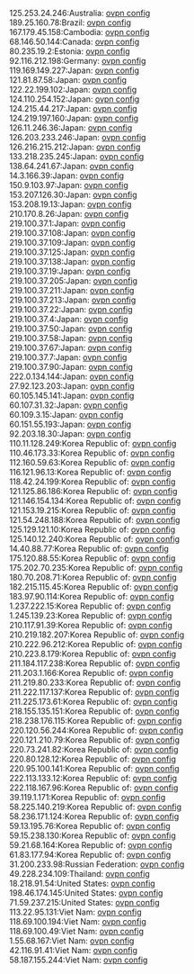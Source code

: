 125.253.24.246:Australia: [ovpn config](vpn/125_253_24_246.ovpn)  
189.25.160.78:Brazil: [ovpn config](vpn/189_25_160_78.ovpn)  
167.179.45.158:Cambodia: [ovpn config](vpn/167_179_45_158.ovpn)  
68.146.50.144:Canada: [ovpn config](vpn/68_146_50_144.ovpn)  
80.235.19.2:Estonia: [ovpn config](vpn/80_235_19_2.ovpn)  
92.116.212.198:Germany: [ovpn config](vpn/92_116_212_198.ovpn)  
119.169.149.227:Japan: [ovpn config](vpn/119_169_149_227.ovpn)  
121.81.87.58:Japan: [ovpn config](vpn/121_81_87_58.ovpn)  
122.22.199.102:Japan: [ovpn config](vpn/122_22_199_102.ovpn)  
124.110.254.152:Japan: [ovpn config](vpn/124_110_254_152.ovpn)  
124.215.44.217:Japan: [ovpn config](vpn/124_215_44_217.ovpn)  
124.219.197.160:Japan: [ovpn config](vpn/124_219_197_160.ovpn)  
126.11.246.36:Japan: [ovpn config](vpn/126_11_246_36.ovpn)  
126.203.233.246:Japan: [ovpn config](vpn/126_203_233_246.ovpn)  
126.216.215.212:Japan: [ovpn config](vpn/126_216_215_212.ovpn)  
133.218.235.245:Japan: [ovpn config](vpn/133_218_235_245.ovpn)  
138.64.241.67:Japan: [ovpn config](vpn/138_64_241_67.ovpn)  
14.3.166.39:Japan: [ovpn config](vpn/14_3_166_39.ovpn)  
150.9.103.97:Japan: [ovpn config](vpn/150_9_103_97.ovpn)  
153.207.126.30:Japan: [ovpn config](vpn/153_207_126_30.ovpn)  
153.208.19.13:Japan: [ovpn config](vpn/153_208_19_13.ovpn)  
210.170.8.26:Japan: [ovpn config](vpn/210_170_8_26.ovpn)  
219.100.37.1:Japan: [ovpn config](vpn/219_100_37_1.ovpn)  
219.100.37.108:Japan: [ovpn config](vpn/219_100_37_108.ovpn)  
219.100.37.109:Japan: [ovpn config](vpn/219_100_37_109.ovpn)  
219.100.37.125:Japan: [ovpn config](vpn/219_100_37_125.ovpn)  
219.100.37.138:Japan: [ovpn config](vpn/219_100_37_138.ovpn)  
219.100.37.19:Japan: [ovpn config](vpn/219_100_37_19.ovpn)  
219.100.37.205:Japan: [ovpn config](vpn/219_100_37_205.ovpn)  
219.100.37.211:Japan: [ovpn config](vpn/219_100_37_211.ovpn)  
219.100.37.213:Japan: [ovpn config](vpn/219_100_37_213.ovpn)  
219.100.37.22:Japan: [ovpn config](vpn/219_100_37_22.ovpn)  
219.100.37.4:Japan: [ovpn config](vpn/219_100_37_4.ovpn)  
219.100.37.50:Japan: [ovpn config](vpn/219_100_37_50.ovpn)  
219.100.37.58:Japan: [ovpn config](vpn/219_100_37_58.ovpn)  
219.100.37.67:Japan: [ovpn config](vpn/219_100_37_67.ovpn)  
219.100.37.7:Japan: [ovpn config](vpn/219_100_37_7.ovpn)  
219.100.37.90:Japan: [ovpn config](vpn/219_100_37_90.ovpn)  
222.0.134.144:Japan: [ovpn config](vpn/222_0_134_144.ovpn)  
27.92.123.203:Japan: [ovpn config](vpn/27_92_123_203.ovpn)  
60.105.145.141:Japan: [ovpn config](vpn/60_105_145_141.ovpn)  
60.107.31.32:Japan: [ovpn config](vpn/60_107_31_32.ovpn)  
60.109.3.15:Japan: [ovpn config](vpn/60_109_3_15.ovpn)  
60.151.55.193:Japan: [ovpn config](vpn/60_151_55_193.ovpn)  
92.203.18.30:Japan: [ovpn config](vpn/92_203_18_30.ovpn)  
110.11.128.249:Korea Republic of: [ovpn config](vpn/110_11_128_249.ovpn)  
110.46.173.33:Korea Republic of: [ovpn config](vpn/110_46_173_33.ovpn)  
112.160.59.63:Korea Republic of: [ovpn config](vpn/112_160_59_63.ovpn)  
116.121.96.13:Korea Republic of: [ovpn config](vpn/116_121_96_13.ovpn)  
118.42.24.199:Korea Republic of: [ovpn config](vpn/118_42_24_199.ovpn)  
121.125.86.186:Korea Republic of: [ovpn config](vpn/121_125_86_186.ovpn)  
121.146.154.134:Korea Republic of: [ovpn config](vpn/121_146_154_134.ovpn)  
121.153.19.215:Korea Republic of: [ovpn config](vpn/121_153_19_215.ovpn)  
121.54.248.188:Korea Republic of: [ovpn config](vpn/121_54_248_188.ovpn)  
125.129.121.10:Korea Republic of: [ovpn config](vpn/125_129_121_10.ovpn)  
125.140.12.240:Korea Republic of: [ovpn config](vpn/125_140_12_240.ovpn)  
14.40.88.77:Korea Republic of: [ovpn config](vpn/14_40_88_77.ovpn)  
175.120.88.55:Korea Republic of: [ovpn config](vpn/175_120_88_55.ovpn)  
175.202.70.235:Korea Republic of: [ovpn config](vpn/175_202_70_235.ovpn)  
180.70.208.71:Korea Republic of: [ovpn config](vpn/180_70_208_71.ovpn)  
182.215.115.45:Korea Republic of: [ovpn config](vpn/182_215_115_45.ovpn)  
183.97.90.114:Korea Republic of: [ovpn config](vpn/183_97_90_114.ovpn)  
1.237.222.15:Korea Republic of: [ovpn config](vpn/1_237_222_15.ovpn)  
1.245.139.23:Korea Republic of: [ovpn config](vpn/1_245_139_23.ovpn)  
210.117.91.39:Korea Republic of: [ovpn config](vpn/210_117_91_39.ovpn)  
210.219.182.207:Korea Republic of: [ovpn config](vpn/210_219_182_207.ovpn)  
210.222.96.212:Korea Republic of: [ovpn config](vpn/210_222_96_212.ovpn)  
210.223.8.179:Korea Republic of: [ovpn config](vpn/210_223_8_179.ovpn)  
211.184.117.238:Korea Republic of: [ovpn config](vpn/211_184_117_238.ovpn)  
211.203.1.166:Korea Republic of: [ovpn config](vpn/211_203_1_166.ovpn)  
211.219.80.233:Korea Republic of: [ovpn config](vpn/211_219_80_233.ovpn)  
211.222.117.137:Korea Republic of: [ovpn config](vpn/211_222_117_137.ovpn)  
211.225.173.61:Korea Republic of: [ovpn config](vpn/211_225_173_61.ovpn)  
218.155.135.151:Korea Republic of: [ovpn config](vpn/218_155_135_151.ovpn)  
218.238.176.115:Korea Republic of: [ovpn config](vpn/218_238_176_115.ovpn)  
220.120.56.244:Korea Republic of: [ovpn config](vpn/220_120_56_244.ovpn)  
220.121.210.79:Korea Republic of: [ovpn config](vpn/220_121_210_79.ovpn)  
220.73.241.82:Korea Republic of: [ovpn config](vpn/220_73_241_82.ovpn)  
220.80.128.12:Korea Republic of: [ovpn config](vpn/220_80_128_12.ovpn)  
220.95.100.141:Korea Republic of: [ovpn config](vpn/220_95_100_141.ovpn)  
222.113.133.12:Korea Republic of: [ovpn config](vpn/222_113_133_12.ovpn)  
222.118.167.96:Korea Republic of: [ovpn config](vpn/222_118_167_96.ovpn)  
39.119.1.171:Korea Republic of: [ovpn config](vpn/39_119_1_171.ovpn)  
58.225.140.219:Korea Republic of: [ovpn config](vpn/58_225_140_219.ovpn)  
58.236.171.124:Korea Republic of: [ovpn config](vpn/58_236_171_124.ovpn)  
59.13.195.76:Korea Republic of: [ovpn config](vpn/59_13_195_76.ovpn)  
59.15.238.130:Korea Republic of: [ovpn config](vpn/59_15_238_130.ovpn)  
59.21.68.164:Korea Republic of: [ovpn config](vpn/59_21_68_164.ovpn)  
61.83.177.94:Korea Republic of: [ovpn config](vpn/61_83_177_94.ovpn)  
31.200.233.98:Russian Federation: [ovpn config](vpn/31_200_233_98.ovpn)  
49.228.234.109:Thailand: [ovpn config](vpn/49_228_234_109.ovpn)  
18.218.91.54:United States: [ovpn config](vpn/18_218_91_54.ovpn)  
198.46.174.145:United States: [ovpn config](vpn/198_46_174_145.ovpn)  
71.59.237.215:United States: [ovpn config](vpn/71_59_237_215.ovpn)  
113.22.95.131:Viet Nam: [ovpn config](vpn/113_22_95_131.ovpn)  
118.69.100.194:Viet Nam: [ovpn config](vpn/118_69_100_194.ovpn)  
118.69.100.49:Viet Nam: [ovpn config](vpn/118_69_100_49.ovpn)  
1.55.68.167:Viet Nam: [ovpn config](vpn/1_55_68_167.ovpn)  
42.116.91.41:Viet Nam: [ovpn config](vpn/42_116_91_41.ovpn)  
58.187.155.244:Viet Nam: [ovpn config](vpn/58_187_155_244.ovpn)  
